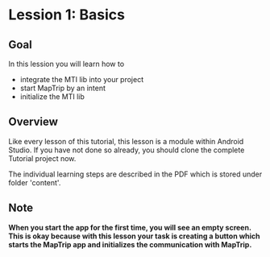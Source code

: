 # Lession 1: Basics
## Goal
In this lession you will learn how to
* integrate the MTI lib into your project
* start MapTrip by an intent
* initialize the MTI lib

## Overview
Like every lesson of this tutorial, this lesson is a module within Android Studio.
If you have not done so already, you should clone the complete Tutorial project now.

The individual learning steps are described in the PDF which is stored under folder 'content'.

## Note
**When you start the app for the first time, you will see an empty screen. This is okay because with this lesson your task is creating a button which starts the MapTrip app and initializes the communication with MapTrip.**
